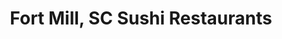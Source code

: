 ---
layout: city
title: Fort Mill, SC Sushi Restaurants
permalink: /south-carolina/fort-mill/
stateAbbr: SC
stateName: South Carolina
cityName: Fort Mill

---